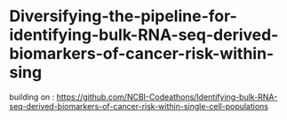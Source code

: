 # Diversifying-the-pipeline-for-identifying-bulk-RNA-seq-derived-biomarkers-of-cancer-risk-within-sing

building on : https://github.com/NCBI-Codeathons/Identifying-bulk-RNA-seq-derived-biomarkers-of-cancer-risk-within-single-cell-populations
